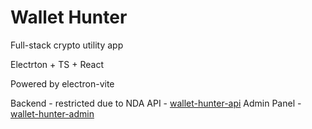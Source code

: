 # Wallet Hunter
Full-stack crypto utility app 

Electrton + TS + React

Powered by electron-vite

Backend - restricted due to NDA
API - [wallet-hunter-api](https://github.com/eternxl-decxdence/wallet-hunter-api)
Admin Panel - [wallet-hunter-admin](https://github.com/eternxl-decxdence/wallet-hunter-admin)
